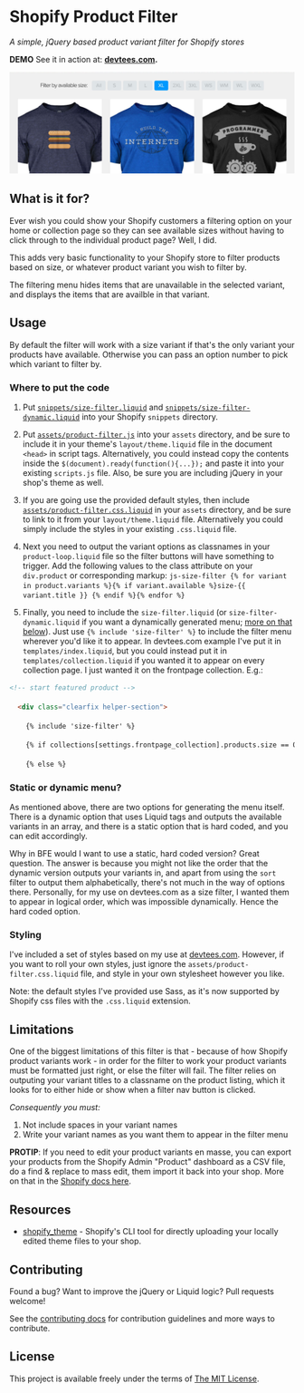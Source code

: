 # Shopify Product Filter

*A simple, jQuery based product variant filter for Shopify stores*

**DEMO**  See it in action at: **[devtees.com](http://devtees.com).**

![img](assets/screenshot.jpg)

## What is it for?

Ever wish you could show your Shopify customers a filtering option on your home or collection page so they can see available sizes without having to click through to the individual product page? Well, I did.

This adds very basic functionality to your Shopify store to filter products based on size, or whatever product variant you wish to filter by.

The filtering menu hides items that are unavailable in the selected variant, and displays the items that are availble in that variant.

## Usage

By default the filter will work with a size variant if that's the only variant your products have available. Otherwise you can pass an option number to pick which variant to filter by.

### Where to put the code

1. Put [`snippets/size-filter.liquid`](snippets/size-filter.liquid) and [`snippets/size-filter-dynamic.liquid`](snippets/size-filter-dynamic.liquid) into your Shopify `snippets` directory.

2. Put [`assets/product-filter.js`](assets/product-filter.js) into your `assets` directory, and be sure to include it in your theme's `layout/theme.liquid` file in the document `<head>` in script tags. Alternatively, you could instead copy the contents inside the `$(document).ready(function(){...});` and paste it into your existing `scripts.js` file. Also, be sure you are including jQuery in your shop's theme as well.

3. If you are going use the provided default styles, then include [`assets/product-filter.css.liquid`](assets/product-filter.css.liquid) in your `assets` directory, and be sure to link to it from your `layout/theme.liquid` file. Alternatively you could simply include the styles in your existing `.css.liquid` file.

4. Next you need to output the variant options as classnames in your `product-loop.liquid` file so the filter buttons will have something to trigger. Add the following values to the class attribute on your `div.product` or corresponding markup: `js-size-filter {% for variant in product.variants %}{% if variant.available %}size-{{ variant.title }} {% endif %}{% endfor %}`

5. Finally, you need to include the `size-filter.liquid` (or `size-filter-dynamic.liquid` if you want a dynamically generated menu; [more on that below](#static-or-dynamic-menu)). Just use `{% include 'size-filter' %}` to include the filter menu wherever you'd like it to appear. In devtees.com example I've put it in `templates/index.liquid`, but you could instead put it in `templates/collection.liquid` if you wanted it to appear on every collection page. I just wanted it on the frontpage collection. E.g.:

```html
<!-- start featured product -->

  <div class="clearfix helper-section">

    {% include 'size-filter' %}

    {% if collections[settings.frontpage_collection].products.size == 0 %}

    {% else %}
```

### Static or dynamic menu?

As mentioned above, there are two options for generating the menu itself. There is a dynamic option that uses Liquid tags and outputs the available variants in an array, and there is a static option that is hard coded, and you can edit accordingly.

Why in BFE would I want to use a static, hard coded version? Great question. The answer is because you might not like the order that the dynamic version outputs your variants in, and apart from using the `sort` filter to output them alphabetically, there's not much in the way of options there. Personally, for my use on devtees.com as a size filter, I wanted them to appear in logical order, which was impossible dynamically. Hence the hard coded option.

### Styling

I've included a set of styles based on my use at [devtees.com](http://devtees.com). However, if you want to roll your own styles, just ignore the `assets/product-filter.css.liquid` file, and style in your own stylesheet however you like.

Note: the default styles I've provided use Sass, as it's now supported by Shopify css files with the `.css.liquid` extension.

## Limitations

One of the biggest limitations of this filter is that - because of how Shopify product variants work - in order for the filter to work your product variants must be formatted just right, or else the filter will fail. The filter relies on outputing your variant titles to a classname on the product listing, which it looks for to either hide or show when a filter nav button is clicked.

*Consequently you must:*

1. Not include spaces in your variant names
2. Write your variant names as you want them to appear in the filter menu

**PROTIP**: If you need to edit your product variants en masse, you can export your products from the Shopify Admin "Product" dashboard as a CSV file, do a find & replace to mass edit, them import it back into your shop. More on that in the [Shopify docs here](http://docs.shopify.com/manual/your-store/products/product-csv).

## Resources

- [shopify_theme](https://github.com/Shopify/shopify_theme) - Shopify's CLI tool for directly uploading your locally edited theme files to your shop.

## Contributing

Found a bug? Want to improve the jQuery or Liquid logic? Pull requests welcome!

See the [contributing docs](CONTRIBUTING.md) for contribution guidelines and more ways to contribute.

## License

This project is available freely under the terms of [The MIT License](LICENSE).